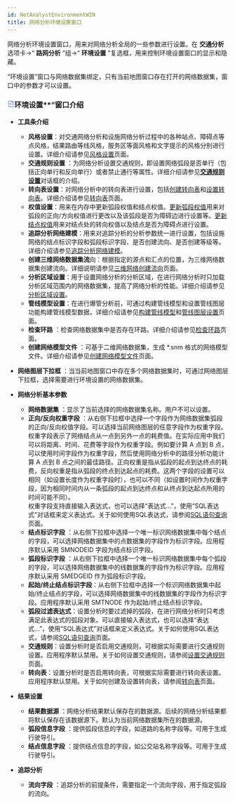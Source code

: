 ```yaml
---
id: NetAnalystEnvironmentWIN
title: 网络分析环境设置窗口
---
```

网络分析环境设置窗口，用来对网络分析全局的一些参数进行设置。在 **交通分析** 选项卡->“ **路网分析** ”组->“ **环境设置**
”复选框，用来控制环境设置窗口的显示和隐藏。

“环境设置”窗口与网络数据集绑定，只有当前地图窗口存在打开的网络数据集，窗口中的参数才可以设置。

### ![](../img/read.gif)环境设置**”窗口介绍

* **工具条介绍**
  * **风格设置**：对交通网络分析和设施网络分析过程中的各种站点、障碍点等点风格，结果路由等线风格，服务区等面风格和文字提示的风格分别进行设置。详细介绍请参见[风格设置](StyleSetting)页面。
  * **交通规则设置** ：为网络分析设置交通规则，即设置网络弧段是否单行（包括正向单行和反向单行）或者禁止通行等属性。详细介绍请参见[**交通规则设置**](TrafficRules)对话框的介绍。
  * **转向表设置**：对网络分析中的转向表进行设置，包括[创建转向表](CreatTurnTable)和[设置转向表](SetTurnTable)。详细介绍请参见[转向表](TurnTable)页面。
  * **权值设置**：用来在内存中更新弧段权值和结点权值。[更新弧段权值](UpdateArcWeight)用来对弧段的正向/方向权值进行更改以及该弧段是否为障碍边进行设置等。[更新结点权值](UpdateNodeWeight)用来对结点处的转向权值以及结点是否为障碍点进行设置。
  * **追踪分析网络建模**：用来对追踪分析的分析参数统一进行设置，包括设施网络的结点标识字段和弧段标识字段、是否创建流向、是否创建等级等。详细介绍请参见[追踪分析网络建模](TraceModeling)。
  * **创建三维网络数据集流**向：根据指定的源点和汇点的位置，为三维网络数据集创建流向。详细说明请参见[三维网络创建流向](../SceneOperation/RealspaceNetworkAnalyst/BuildDirections3D)页面。
  * **分析区域设置**：用于设置网络分析的分析区域，在进行网络分析时只加载分析区域范围内的网络数据集，提高了网络分析的性能。详细介绍请参见[分析区域设置](AnalysisArea)。
  * **管线模型设置**：在进行爆管分析前，可通过构建管线模型和设置管线图层功能构建管线模型数据，详细介绍请参见[构建管线模型](../SceneOperation/RealspaceNetworkAnalyst/BuildPipelineModel)和[管线图层设置](../SceneOperation/RealspaceNetworkAnalyst/PipelineModelSetting)页面。
  * **检查环路** ：检查网络数据集中是否存在环路。详细介绍请参见[检查环路](CheckLoop)页面。
  * **创建网络模型文件** ：可基于二维网络数据集，生成 *.snm 格式的网络模型文件。详细介绍请参见[创建网络模型文件](CreatNetworkFile)页面。

* **网络图层下拉框** ：当当前地图窗口中存在多个网络数据集时，可通过网络图层下拉框，选择需要进行环境设置的网络数据集。
* **网络分析基本参数**
  * **网络数据集** ：显示了当前选择的网络数据集名称。用户不可以设置。
  * **正向/反向权重字段** ：从右侧下拉框中选择一个字段作为网络数据集弧段的正向/反向权值字段。可以选择当前网络图层的任意字段作为权重字段。<br/>权重字段表示了网络结点从一点到另外一点的耗费值。在实际应用中我们可以将距离、时间、花费等字段作为权重字段。例如要计算 A 点到 B 点，可以使用时间字段作为权重字段，然后使用网络分析中的路径分析功能计算 A 点到  B 点之间的最佳路径。正向权重是指从弧段的起点到达终点的耗费，反向权重是指从弧段的终点到达起点的耗费。这两个字段的设置可以相同（如设置长度作为权重字段时），也可以不同（如设置时间作为权重字段，因为相同时间内从一条弧段的起点到达终点和从终点到达起点所用的时间可能不同）。<br/>权重字段支持直接输入表达式，也可以选择“表达式…”，使用“SQL表达式”对话框来定义表达式。关于如何使用SQL表达式，请参阅[SQL语句查询](../Query/SQLQueryDia)页面。
  * **结点标识字段** ：从右侧下拉框中选择一个唯一标识网络数据集中每个结点的字段，可以选择网络数据集中的点数据集的字段作为标识字段。应用程序默认采用 SMNODEID 字段为结点标识字段。
  * **弧段标识字段** ：从右侧下拉框中选择一个唯一标识网络数据集中每个弧段的字段，可以选择网络数据集中的线数据集的字段作为标识字段。应用程序默认采用 SMEDGEID 作为弧段标识字段。
  * **起始/终止结点标识字段**：从右侧下拉框中选择一个标识网络数据集中起始/终止结点的字段，可以选择网络数据集中的线数据集的字段作为标识字段。应用程序默认采用 SMTNODE 作为起始/终止结点标识字段。
  * **弧段过滤表达式**：设置分析时要过滤掉的弧段，在进行网络分析时只考虑满足此表达式的弧段对象。可以直接输入表达式，也可以选择“表达式…”，使用“SQL表达式”对话框来定义表达式。关于如何使用SQL表达式，请参阅[SQL语句查询](../Query/SQLQueryDia)页面。
  * **交通规则**：设置分析时是否启用交通规则，可根据实际需要进行交通规则设置。应用程序默认禁用。关于如何设置交通规则，请参阅[设置交通规则](TrafficRules)页面。
  * **转向表**：设置分析时是否启用转向表，可根据实际需要进行转向表设置。应用程序默认禁用。关于如何创建及设置转向表，请参阅[转向表](TurnTable)页面。

* **结果设置**
  * **结果数据源** ：网络分析结果默认保存在的数据源。后续的网络分析结果都将默认保存在该数据源下。默认为当前网络数据集所在的数据源。
  * **弧段信息字段** ：提供弧段信息的字段，如道路的名称字段等。可用于生成行驶导引。
  * **结点信息字段** ：提供结点信息的字段，如公交站名称字段等。可用于生成行驶导引。

* **追踪分析**
  * **流向字段** ：追踪分析的前提条件，需要指定一个流向字段，用于指定弧段的流向。